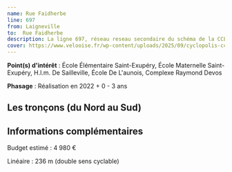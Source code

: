 ```yaml
---
name: Rue Faidherbe
line: 697
from: Laigneville
to:  Rue Faidherbe 
description: La ligne 697, réseau reseau secondaire du schéma de la CCLVD (tronçon 97) concerne Laigneville - Rue Faidherbe
cover: https://www.velooise.fr/wp-content/uploads/2025/09/cyclopolis-cclvd-97.jpg
---
```


**Point(s) d'intérêt** : École Élémentaire Saint-Exupéry, École Maternelle Saint-Exupéry, H.l.m. De Sailleville, École De L'aunois, Complexe Raymond Devos

**Phasage** : Réalisation en 2022 + 0 - 3 ans

## Les tronçons (du Nord au Sud)

## Informations complémentaires

Budget estimé :  4 980 € 

Linéaire : 236 m (double sens cyclable)

